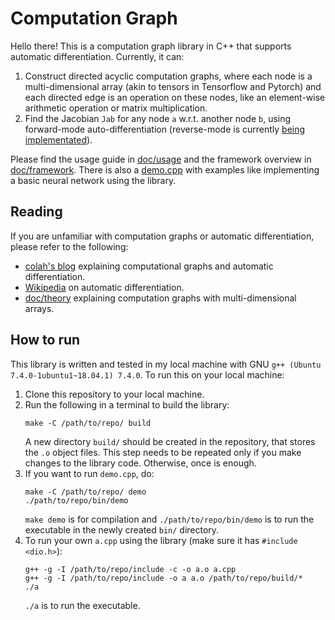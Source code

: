 # Computation Graph
Hello there! This is a computation graph library in C++ that supports automatic differentiation.
Currently, it can:
1. Construct directed acyclic computation graphs, where each node is a multi-dimensional array (akin to tensors in Tensorflow and Pytorch) and each directed edge is an operation on these nodes, like an element-wise arithmetic operation or matrix multiplication.
2. Find the Jacobian `Jab` for any node `a` w.r.t. another node `b`, using forward-mode auto-differentiation (reverse-mode is currently [being implementated](https://github.com/frontseat-astronaut/Computation-graph/tree/reverse-mode-autodiff)).

Please find the usage guide in [doc/usage](https://github.com/frontseat-astronaut/Computation-graph/tree/master/doc/usage) and the framework overview in [doc/framework](https://github.com/frontseat-astronaut/Computation-graph/tree/master/doc/framework).
There is also a [demo.cpp](https://github.com/frontseat-astronaut/Computation-graph/blob/master/demo.cpp) with examples like implementing a basic neural network using the library.

## Reading
If you are unfamiliar with computation graphs or automatic differentiation, please refer to the following:
- [colah's blog](https://colah.github.io/posts/2015-08-Backprop/) explaining computational graphs and automatic differentiation.
- [Wikipedia](https://en.wikipedia.org/wiki/Automatic_differentiation) on automatic differentiation.
- [doc/theory](https://github.com/frontseat-astronaut/Computation-graph/tree/master/doc/theory) explaining computation graphs with multi-dimensional arrays.

## How to run
This library is written and tested in my local machine with GNU `g++ (Ubuntu 7.4.0-1ubuntu1~18.04.1) 7.4.0`. 
To run this on your local machine:
1. Clone this repository to your local machine.
2. Run the following in a terminal to build the library:
    ```
    make -C /path/to/repo/ build
    ```
     A new directory `build/` should be created in the repository, that stores the `.o` object files. This step needs to be repeated only if you make changes to the library code. Otherwise, once is enough.
3. If you want to run `demo.cpp`, do:
    ```
    make -C /path/to/repo/ demo 
    ./path/to/repo/bin/demo
    ```
    `make demo` is for compilation and `./path/to/repo/bin/demo` is to run the executable in the newly created `bin/` directory. 
4. To run your own `a.cpp` using the library (make sure it has `#include <dio.h>`):
    ```
    g++ -g -I /path/to/repo/include -c -o a.o a.cpp
    g++ -g -I /path/to/repo/include -o a a.o /path/to/repo/build/*
    ./a
    ```
    `./a` is to run the executable. 